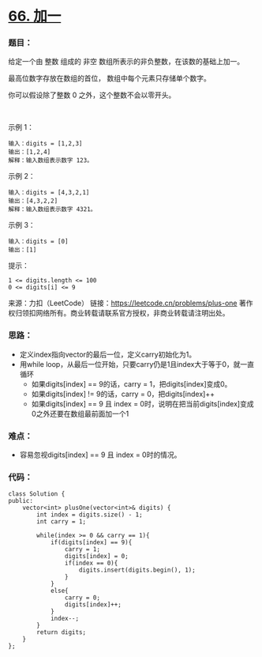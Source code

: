 # [66. 加一](https://leetcode.cn/problems/plus-one/)
### 题目：
给定一个由 整数 组成的 非空 数组所表示的非负整数，在该数的基础上加一。

最高位数字存放在数组的首位， 数组中每个元素只存储单个数字。

你可以假设除了整数 0 之外，这个整数不会以零开头。

 

示例 1：
```
输入：digits = [1,2,3]
输出：[1,2,4]
解释：输入数组表示数字 123。
```
示例 2：
```
输入：digits = [4,3,2,1]
输出：[4,3,2,2]
解释：输入数组表示数字 4321。
```
示例 3：
```
输入：digits = [0]
输出：[1]
```

提示：
```
1 <= digits.length <= 100
0 <= digits[i] <= 9
```
来源：力扣（LeetCode）
链接：https://leetcode.cn/problems/plus-one
著作权归领扣网络所有。商业转载请联系官方授权，非商业转载请注明出处。

### 思路：
- 定义index指向vector的最后一位，定义carry初始化为1。
- 用while loop，从最后一位开始，只要carry仍是1且index大于等于0，就一直循环
  - 如果digits[index] == 9的话，carry = 1，把digits[index]变成0。
  - 如果digits[index] != 9的话，carry = 0，把digits[index]++
  - 如果digits[index] == 9 且 index = 0时，说明在把当前digits[index]变成0之外还要在数组最前面加一个1

### 难点：
- 容易忽视digits[index] == 9 且 index = 0时的情况。

### 代码：  
```
class Solution {
public:
    vector<int> plusOne(vector<int>& digits) {
        int index = digits.size() - 1;
        int carry = 1;

        while(index >= 0 && carry == 1){
            if(digits[index] == 9){
                carry = 1;
                digits[index] = 0;
                if(index == 0){
                    digits.insert(digits.begin(), 1);
                }
            }
            else{
                carry = 0;
                digits[index]++;
            }
            index--;
        }
        return digits;
    }
};
```